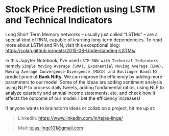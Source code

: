 # Stock Price Prediction using LSTM and Technical Indicators

Long Short Term Memory networks – usually just called “LSTMs” – are a special kind of RNN, capable of learning long-term dependencies. To read more about LSTM and RNN, visit this exceptional blog: https://colah.github.io/posts/2015-08-Understanding-LSTMs/

In this Jupyter Notebook, I've used `LSTM RNN with Technical Indicators` namely `Simple Moving Average (SMA), Exponential Moving Average (EMA), Moving Average Convergence Divergence (MACD) and Bollinger Bands` to predict price of <b>Bank Nifty</b>. We can improve the efficiency by adding more parameters to our model. Some of the ideas are adding sentiment analysis using NLP to process daily tweets, adding fundamental ratios, using NLP to analyze quarterly and annual income statements, etc. and check how it affects the outcome of our model. I bet the efficiency increases! 

If anyone wants to brainstorm ideas or collab on a project, hit me up at:
  
> LinkedIn: https://www.linkedin.com/in/tejas-linge/

>  Mail: tejas.linge101@gmail.com
